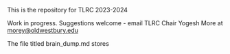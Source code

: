 This is the repository for TLRC 2023-2024

Work in progress. Suggestions welcome - email TLRC Chair Yogesh More at morey@oldwestbury.edu

The file titled brain_dump.md stores
